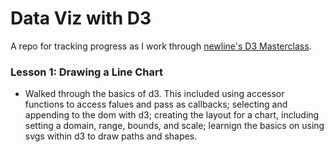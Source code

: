 # Data Viz with D3
A repo for tracking progress as I work through [newline's D3 Masterclass](https://www.newline.co/courses/fullstack-d3-masterclass).

### Lesson 1: Drawing a Line Chart
- Walked through the basics of d3. This included using accessor functions to access falues and pass as callbacks; selecting and appending to the dom with d3; creating the layout for a chart, including setting a domain, range, bounds, and scale; learnign the basics on using svgs within d3 to draw paths and shapes.